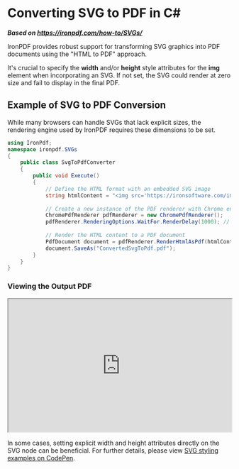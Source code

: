 # Converting SVG to PDF in C&#35;

***Based on <https://ironpdf.com/how-to/SVGs/>***


IronPDF provides robust support for transforming SVG graphics into PDF documents using the "HTML to PDF" approach.

It's crucial to specify the **width** and/or **height** style attributes for the **img** element when incorporating an SVG. If not set, the SVG could render at zero size and fail to display in the final PDF.

## Example of SVG to PDF Conversion

While many browsers can handle SVGs that lack explicit sizes, the rendering engine used by IronPDF requires these dimensions to be set.

```cs
using IronPdf;
namespace ironpdf.SVGs
{
    public class SvgToPdfConverter
    {
        public void Execute()
        {
            // Define the HTML format with an embedded SVG image
            string htmlContent = "<img src='https://ironsoftware.com/img/svgs/new-banner-svg.svg' style='width:100px'>";
            
            // Create a new instance of the PDF renderer with Chrome engine
            ChromePdfRenderer pdfRenderer = new ChromePdfRenderer();
            pdfRenderer.RenderingOptions.WaitFor.RenderDelay(1000); // Set render delay to 1000 milliseconds
            
            // Render the HTML content to a PDF document
            PdfDocument document = pdfRenderer.RenderHtmlAsPdf(htmlContent);
            document.SaveAs("ConvertedSvgToPdf.pdf");
        }
    }
}
```

### Viewing the Output PDF

<iframe loading="lazy" src="https://ironpdf.com/static-assets/pdf/how-to/SVGs/svgToPdf.pdf" width="100%" height="300px">
</iframe>

In some cases, setting explicit width and height attributes directly on the SVG node can be beneficial. For further details, please view [SVG styling examples on CodePen](https://codepen.io/AmeliaBR/pen/MYbzaW).